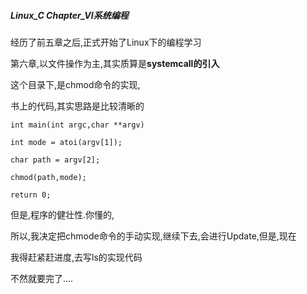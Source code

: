 ##### Linux_C Chapter_VI系统编程

经历了前五章之后,正式开始了Linux下的编程学习

第六章,以文件操作为主,其实质算是**systemcall的引入**

这个目录下,是chmod命令的实现,

书上的代码,其实思路是比较清晰的

```
int main(int argc,char **argv)

int mode = atoi(argv[1]);

char path = argv[2];

chmod(path,mode);

return 0;

```

但是,程序的健壮性.你懂的,

所以,我决定把chmode命令的手动实现,继续下去,会进行Update,但是,现在

我得赶紧赶进度,去写ls的实现代码

不然就要完了....
